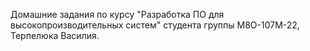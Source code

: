 Домашние задания по курсу "Разработка ПО для высокопроизводительных систем" студента группы М8О-107М-22, Терпелюка Василия.
